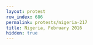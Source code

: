 ```yaml
---
layout: protest
row_index: 686
permalink: protests/nigeria-217
title: Nigeria, February 2016
hidden: true
---
```

